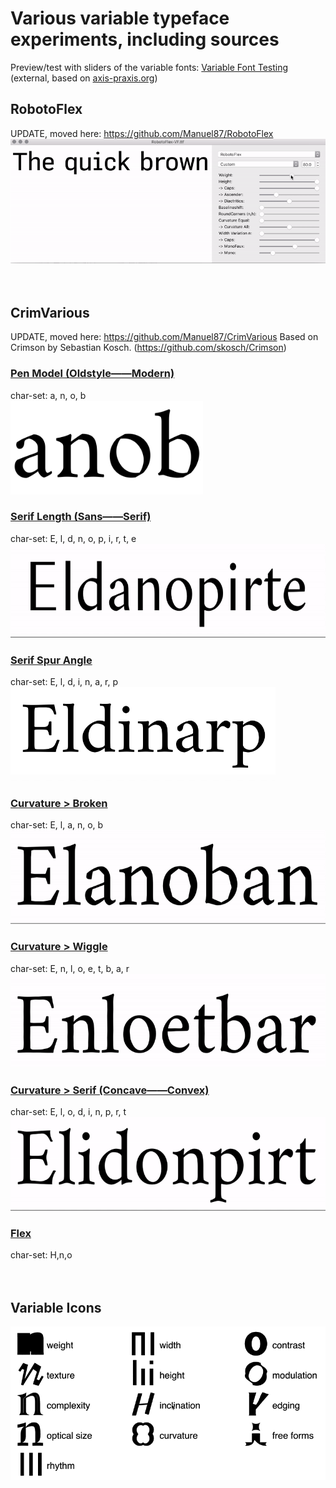 # Various variable typeface experiments, including sources
Preview/test with sliders of the variable fonts: [Variable Font Testing](http:vongebhardi.de/clients/google/variable-font-testing/) (external, based on [axis-praxis.org](http://axis-praxis.org))

## RobotoFlex
UPDATE, moved here: https://github.com/Manuel87/RobotoFlex
![robotoflex preview](RobotoFlex/README_media/Preview.gif)
<br/>
<br/>
<br/>
## CrimVarious
UPDATE, moved here: https://github.com/Manuel87/CrimVarious
Based on Crimson by Sebastian Kosch. (https://github.com/skosch/Crimson)

### [Pen Model (Oldstyle——Modern)](PenModel/)
char-set: a, n, o, b <br/>
<img src="CrimVarious/PenModel/Crim_PenModel-VF.gif" height="150">

### [Serif Length (Sans——Serif)](SerifLength/)
char-set: E, l, d, n, o, p, i, r, t, e <br/>
<img src="CrimVarious/SerifLength/Crim_SerifLength-VF.gif" height="150">

### [Serif Spur Angle](SerifSpurAngle/)
char-set: E, l, d, i, n, a, r, p <br/>
<img src="CrimVarious/SerifSpurAngle/Crim_SerifSpurAngle-VF.gif" height="150">

### [Curvature > Broken](CurvatureBroken/)
char-set: E, l, a, n, o, b <br/>
<img src="CrimVarious/CurvatureBroken/Crim_CurvatureBroken-VF.gif" height="150">

### [Curvature > Wiggle](CurvatureWiggle/)
char-set: E, n, l, o, e, t, b, a, r <br/>
<img src="CrimVarious/CurvatureWiggle/Crim_CurvatureWiggle-VF.gif" height="150">

### [Curvature > Serif (Concave——Convex)](CurvatureSerifConcave)
char-set: E, l, o, d, i, n, p, r, t <br/>
<img src="CrimVarious/CurvatureSerifConcave/Crim_CurvatureSerifConcave-VF.gif" height="150">

### [Flex](CrimVarious/Flex/)
char-set: H,n,o
<br/>
<br/>
<br/>
## Variable Icons
![top level type variables](../variable-overview/media/type-variables.gif)
